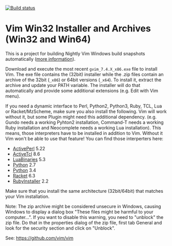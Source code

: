[![Build status](https://ci.appveyor.com/api/projects/status/0x8kevh62dkdt7mu?svg=true)](https://ci.appveyor.com/project/chrisbra/vim-win32-installer)


# Vim Win32 Installer and Archives (Win32 and Win64)

This is a project for building Nightly Vim Windows build snapshots automatically ([more information](http://vim.wikia.com/wiki/Where_to_download_Vim)).

Download and execute the most recent `gvim_7.4.X_x86.exe` file to install Vim.
The exe file contains the (32bit) installer while the .zip files contain an
archive of the 32bit (`_x86`) or 64bit versions (`_x64`). To install it,
extract the archive and update your PATH variable. The installer will do that
automatically and provide some additional extensions (e.g. Edit with Vim menu).

If you need a dynamic interface to Perl, Python2, Python3, Ruby, TCL, Lua or
Racket/MzScheme, make sure you also install the following. Vim will work
without it, but some Plugin might need this additional dependency. (e.g. Gundo
needs a working Pyhton2 installation, Command-T needs a working Ruby
installation and Neocomplete needs a working Lua installation). This means,
those interpreters have to be installed in addition to Vim. Without it Vim
won't be able to use that feature! You can find those interperters here:

* [ActivePerl](http://www.activestate.com/activeperl/downloads) 5.22
* [ActiveTcl](http://www.activestate.com/activetcl/downloads) 8.6
* [LuaBinaries](http://luabinaries.sourceforge.net/download.html) 5.3
* [Python](https://www.python.org/downloads/) 2.7
* [Python](https://www.python.org/downloads/) 3.4
* [Racket](https://download.racket-lang.org/) 6.3
* [RubyInstaller](http://rubyinstaller.org/downloads/) 2.2

Make sure that you install the same architecture (32bit/64bit) that matches
your Vim installation.

Note: The zip archive might be considered unsecure in Windows, causing Windows to display a dialog box "These files might be harmful to your computer...". If you want to disable this warning, you need to "unblock" the zip file. Do that in the properties dialog of the zip file, first tab General and look for the security section and click on "Unblock".

See: https://github.com/vim/vim
